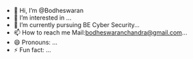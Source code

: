 - 👋 Hi, I’m @Bodheswaran
- 👀 I’m interested in ...
- 🌱 I’m currently pursuing BE Cyber Security...
- 📫 How to reach me Mail:bodheswaranchandra@gmail.com...
- 😄 Pronouns: ...
- ⚡ Fun fact: ...

<!---
Bodheswaran/Bodheswaran is a ✨ special ✨ repository because its `README.md` (this file) appears on your GitHub profile.
You can click the Preview link to take a look at your changes.
--->

